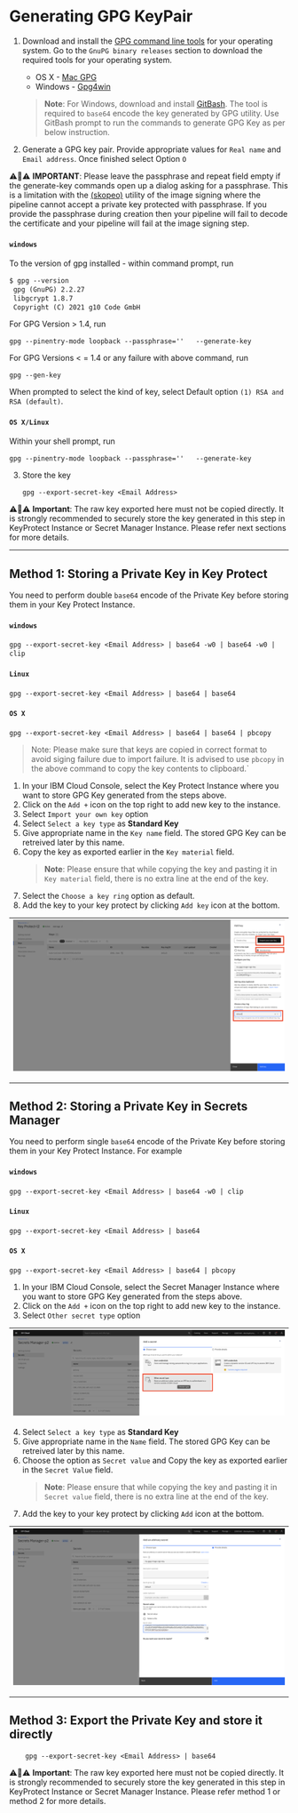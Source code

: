 # Generating GPG KeyPair

1. Download and install the [GPG command line tools](https://www.gnupg.org/download/) for your operating system. Go to the `GnuPG binary releases` section to download the required tools for your operating system.
    - OS X - [Mac GPG](https://gpgtools.org/)
    - Windows - [Gpg4win](https://gpg4win.org/download.html)
    > **Note**: For Windows, download and install [GitBash](https://gitforwindows.org/). The tool is required to `base64` encode the key generated by GPG utility. Use GitBash prompt to run the commands to generate GPG Key as per below instruction.

2. Generate a GPG key pair. Provide appropriate values for `Real name` and `Email address`. Once finished select Option `O`

:warning::red_circle::warning:
**IMPORTANT**: Please leave the passphrase and repeat field empty if the generate-key commands open up a dialog asking for a passphrase. This is a limitation with the [(skopeo)](https://github.com/containers/skopeo/issues/1261) utility of the image signing where the pipeline cannot accept a private key protected with passphrase. If you provide the passphrase during creation then your pipeline will fail to decode the certificate and your pipeline will fail at the image signing step.


   #### **`windows`**
   To the version of gpg installed - within command prompt, run
   ```
   $ gpg --version
    gpg (GnuPG) 2.2.27
    libgcrypt 1.8.7
    Copyright (C) 2021 g10 Code GmbH
   ```

   For GPG Version > 1.4, run 
   ```
   gpg --pinentry-mode loopback --passphrase=''   --generate-key 

   ```

   For GPG Versions < = 1.4 or any failure with above command, run
   ```
   gpg --gen-key 
   ```
   When prompted to select the kind of key, select Default option `(1) RSA and RSA (default)`.
   #### **`OS X/Linux`** 
   Within your shell prompt, run

   ```
   gpg --pinentry-mode loopback --passphrase=''   --generate-key 

   ```
   
3. Store the key 

    ```
    gpg --export-secret-key <Email Address>
    ```

:warning::red_circle::warning:
**Important**: The raw key exported here must not be copied directly. It is strongly recommended to securely store the key generated in this step in KeyProtect Instance or Secret Manager Instance. Please refer next sections for more details.

---

## Method 1: Storing a Private Key in Key Protect

You need to perform double `base64` encode of the Private Key before storing them in your Key Protect Instance. 
#### **`windows`**
```
gpg --export-secret-key <Email Address> | base64 -w0 | base64 -w0 | clip
```
#### **`Linux`** 
```
gpg --export-secret-key <Email Address> | base64 | base64
```
#### **`OS X`** 
```
gpg --export-secret-key <Email Address> | base64 | base64 | pbcopy
```
> Note: Please make sure that keys are copied in correct format to avoid siging failure due to import failure. It is advised to use `pbcopy` in the above command to copy the key contents to clipboard.` 

1. In your IBM Cloud Console, select the Key Protect Instance where you want to store GPG Key generated from the steps above.
2. Click on the `Add +` icon on the top right to add new key to the instance.
3. Select `Import your own key` option
4. Select `Select a key type` as **Standard Key**
5. Give appropriate name in the `Key name` field. The stored GPG Key can be retreived later by this name.
6. Copy the key as exported earlier in the `Key material` field.
    > **Note**: Please ensure that while copying the key and pasting it in `Key material` field, there is no extra line at the end of the key.
7. Select the `Choose a key ring` option as default. 
8. Add the key to your key protect by clicking `Add key` icon at the bottom.

| ![Save Key To Key Protect](./images/devsecops_set-up_store_key_protect.png) |
| :--: |


---
## Method 2: Storing a Private Key in Secrets Manager

You need to perform single `base64` encode of the Private Key before storing them in your Key Protect Instance. For example

#### **`windows`**
```
gpg --export-secret-key <Email Address> | base64 -w0 | clip
```
#### **`Linux`** 
```
gpg --export-secret-key <Email Address> | base64
```
#### **`OS X`** 
```
gpg --export-secret-key <Email Address> | base64 | pbcopy
```

1. In your IBM Cloud Console, select the Secret Manager Instance where you want to store GPG Key generated from the steps above.
2. Click on the `Add +` icon on the top right to add new key to the instance.
3. Select `Other secret type` option

| ![Save Key To Secret Manager - Step 1](./images/devsecops_set-up_store_secret_manager_1.png) |
| :--: |

4. Select `Select a key type` as **Standard Key**
5. Give appropriate name in the `Name` field. The stored GPG Key can be retreived later by this name.
6. Choose the option as `Secret value` and Copy the key as exported earlier in the `Secret Value` field.
    > **Note**: Please ensure that while copying the key and pasting it in `Secret value` field, there is no extra line at the end of the key.
7. Add the key to your key protect by clicking `Add` icon at the bottom.

| ![Save Key To Secret Manager - Step 2](./images/devsecops_set-up_store_secret_manager_2.png) |
| :--: |

---
## Method 3: Export the Private Key and store it directly 

```
    gpg --export-secret-key <Email Address> | base64 
```
:warning::red_circle::warning:
**Important**: The raw key exported here must not be copied directly. It is strongly recommended to securely store the key generated in this step in KeyProtect Instance or Secret Manager Instance. Please refer method 1 or method 2 for more details. 
